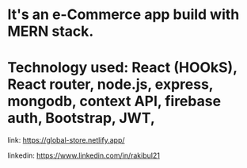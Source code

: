 # It's an e-Commerce app build with MERN stack.

# Technology used: React (HOOkS), React router, node.js, express, mongodb, context API, firebase auth, Bootstrap, JWT,

link: https://global-store.netlify.app/

linkedin: https://www.linkedin.com/in/rakibul21
